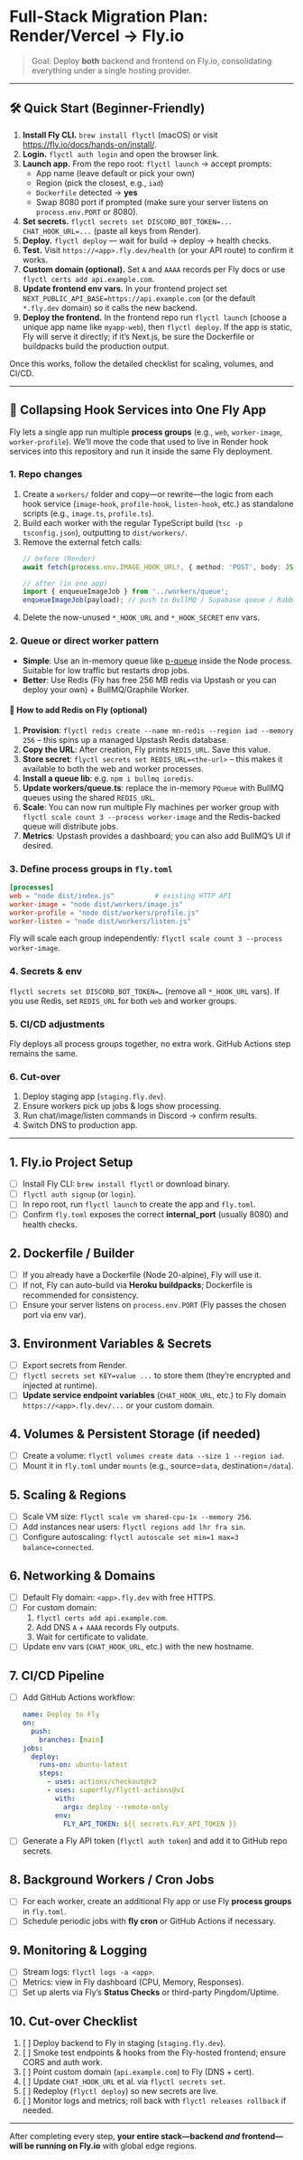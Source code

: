 # Full-Stack Migration Plan: Render/Vercel → Fly.io

> Goal: Deploy **both** backend and frontend on Fly.io, consolidating everything under a single hosting provider.

---

## 🛠️ Quick Start (Beginner-Friendly)
1. **Install Fly CLI.** `brew install flyctl` (macOS) or visit https://fly.io/docs/hands-on/install/.
2. **Login.** `flyctl auth login` and open the browser link.
3. **Launch app.** From the repo root: `flyctl launch` → accept prompts:
   - App name (leave default or pick your own)
   - Region (pick the closest, e.g., `iad`)
   - `Dockerfile` detected → **yes**
   - Swap 8080 port if prompted (make sure your server listens on `process.env.PORT` or 8080).
4. **Set secrets.** `flyctl secrets set DISCORD_BOT_TOKEN=... CHAT_HOOK_URL=...` (paste all keys from Render).
5. **Deploy.** `flyctl deploy` — wait for build → deploy → health checks.
6. **Test.** Visit `https://<app>.fly.dev/health` (or your API route) to confirm it works.
7. **Custom domain (optional).** Set `A` and `AAAA` records per Fly docs or use `flyctl certs add api.example.com`.
8. **Update frontend env vars.** In your frontend project set `NEXT_PUBLIC_API_BASE=https://api.example.com` (or the default `*.fly.dev` domain) so it calls the new backend.
9. **Deploy the frontend.** In the frontend repo run `flyctl launch` (choose a unique app name like `myapp-web`), then `flyctl deploy`. If the app is static, Fly will serve it directly; if it’s Next.js, be sure the Dockerfile or buildpacks build the production output.

Once this works, follow the detailed checklist for scaling, volumes, and CI/CD.

---

## 🧩 Collapsing Hook Services into One Fly App
Fly lets a single app run multiple **process groups** (e.g., `web`, `worker-image`, `worker-profile`). We’ll move the code that used to live in Render hook services into this repository and run it inside the same Fly deployment.

### 1. Repo changes
1. Create a `workers/` folder and copy—or rewrite—the logic from each hook service (`image-hook`, `profile-hook`, `listen-hook`, etc.) as standalone scripts (e.g., `image.ts`, `profile.ts`).
2. Build each worker with the regular TypeScript build (`tsc -p tsconfig.json`), outputting to `dist/workers/`.
3. Remove the external fetch calls:
   ```ts
   // before (Render)
   await fetch(process.env.IMAGE_HOOK_URL!, { method: 'POST', body: JSON.stringify(payload) });

   // after (in one app)
   import { enqueueImageJob } from '../workers/queue';
   enqueueImageJob(payload); // push to BullMQ / Supabase queue / Rabbit / etc.
   ```
4. Delete the now-unused `*_HOOK_URL` and `*_HOOK_SECRET` env vars.

### 2. Queue or direct worker pattern
- **Simple**: Use an in-memory queue like [p-queue](https://github.com/sindresorhus/p-queue) inside the Node process. Suitable for low traffic but restarts drop jobs.
- **Better**: Use Redis (Fly has free 256 MB redis via Upstash or you can deploy your own) + BullMQ/Graphile Worker.

#### 📝 How to add Redis on Fly (optional)
1. **Provision**: `flyctl redis create --name mn-redis --region iad --memory 256` – this spins up a managed Upstash Redis database.
2. **Copy the URL**: After creation, Fly prints `REDIS_URL`. Save this value.
3. **Store secret**: `flyctl secrets set REDIS_URL=<the-url>` – this makes it available to both the web and worker processes.
4. **Install a queue lib**: e.g. `npm i bullmq ioredis`.
5. **Update workers/queue.ts**: replace the in-memory `PQueue` with BullMQ queues using the shared `REDIS_URL`.
6. **Scale**: You can now run multiple Fly machines per worker group with `flyctl scale count 3 --process worker-image` and the Redis-backed queue will distribute jobs.
7. **Metrics**: Upstash provides a dashboard; you can also add BullMQ’s UI if desired.

### 3. Define process groups in `fly.toml`
```toml
[processes]
web = "node dist/index.js"          # existing HTTP API
worker-image = "node dist/workers/image.js"
worker-profile = "node dist/workers/profile.js"
worker-listen = "node dist/workers/listen.js"
```
Fly will scale each group independently: `flyctl scale count 3 --process worker-image`.

### 4. Secrets & env
`flyctl secrets set DISCORD_BOT_TOKEN=…` (remove all `*_HOOK_URL` vars). If you use Redis, set `REDIS_URL` for both `web` and worker groups.

### 5. CI/CD adjustments
Fly deploys all process groups together, no extra work. GitHub Actions step remains the same.

### 6. Cut-over
1. Deploy staging app (`staging.fly.dev`).
2. Ensure workers pick up jobs & logs show processing.
3. Run chat/image/listen commands in Discord → confirm results.
4. Switch DNS to production app.

---

## 1. Fly.io Project Setup
- [ ] Install Fly CLI: `brew install flyctl` or download binary.
- [ ] `flyctl auth signup` (or `login`).
- [ ] In repo root, run `flyctl launch` to create the app and `fly.toml`.
- [ ] Confirm `fly.toml` exposes the correct **internal_port** (usually 8080) and health checks.

## 2. Dockerfile / Builder
- [ ] If you already have a Dockerfile (Node 20-alpine), Fly will use it.
- [ ] If not, Fly can auto-build via **Heroku buildpacks**; Dockerfile is recommended for consistency.
- [ ] Ensure your server listens on `process.env.PORT` (Fly passes the chosen port via env var).

## 3. Environment Variables & Secrets
- [ ] Export secrets from Render.
- [ ] `flyctl secrets set KEY=value ...` to store them (they’re encrypted and injected at runtime).
- [ ] **Update service endpoint variables** (`CHAT_HOOK_URL`, etc.) to Fly domain `https://<app>.fly.dev/...` or your custom domain.

## 4. Volumes & Persistent Storage (if needed)
- [ ] Create a volume: `flyctl volumes create data --size 1 --region iad`.
- [ ] Mount it in `fly.toml` under `mounts` (e.g., source=`data`, destination=`/data`).

## 5. Scaling & Regions
- [ ] Scale VM size: `flyctl scale vm shared-cpu-1x --memory 256`.
- [ ] Add instances near users: `flyctl regions add lhr fra sin`.
- [ ] Configure autoscaling: `flyctl autoscale set min=1 max=3 balance=connected`.

## 6. Networking & Domains
- [ ] Default Fly domain: `<app>.fly.dev` with free HTTPS.
- [ ] For custom domain:
  1. `flyctl certs add api.example.com`.
  2. Add DNS `A` + `AAAA` records Fly outputs.
  3. Wait for certificate to validate.
- [ ] Update env vars (`CHAT_HOOK_URL`, etc.) with the new hostname.

## 7. CI/CD Pipeline
- [ ] Add GitHub Actions workflow:
  ```yaml
  name: Deploy to Fly
  on:
    push:
      branches: [main]
  jobs:
    deploy:
      runs-on: ubuntu-latest
      steps:
        - uses: actions/checkout@v3
        - uses: superfly/flyctl-actions@v1
          with:
            args: deploy --remote-only
          env:
            FLY_API_TOKEN: ${{ secrets.FLY_API_TOKEN }}
  ```
- [ ] Generate a Fly API token (`flyctl auth token`) and add it to GitHub repo secrets.

## 8. Background Workers / Cron Jobs
- [ ] For each worker, create an additional Fly app or use Fly **process groups** in `fly.toml`.
- [ ] Schedule periodic jobs with **fly cron** or GitHub Actions if necessary.

## 9. Monitoring & Logging
- [ ] Stream logs: `flyctl logs -a <app>`.
- [ ] Metrics: view in Fly dashboard (CPU, Memory, Responses).
- [ ] Set up alerts via Fly’s **Status Checks** or third-party Pingdom/Uptime.

## 10. Cut-over Checklist
1. [ ] Deploy backend to Fly in staging (`staging.fly.dev`).
2. [ ] Smoke test endpoints & hooks from the Fly-hosted frontend; ensure CORS and auth work.
3. [ ] Point custom domain (`api.example.com`) to Fly (DNS + cert).
4. [ ] Update `CHAT_HOOK_URL` et al. via `flyctl secrets set`.
5. [ ] Redeploy (`flyctl deploy`) so new secrets are live.
6. [ ] Monitor logs and metrics; roll back with `flyctl releases rollback` if needed.

---

After completing every step, **your entire stack—backend *and* frontend—will be running on Fly.io** with global edge regions. 